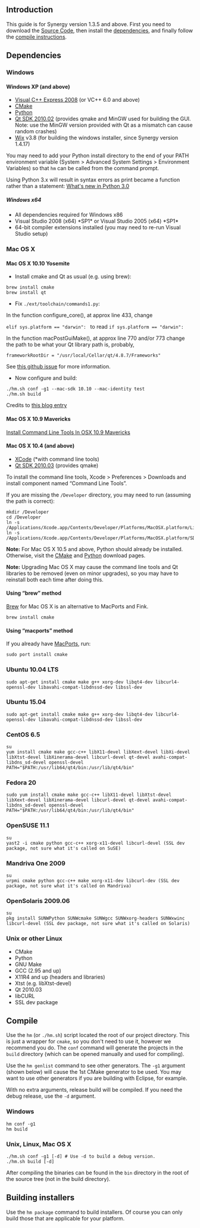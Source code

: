 Introduction
------------

This guide is for Synergy version 1.3.5 and above. First you need to download the [Source Code], then install the [dependencies](#dependencies), and finally follow the [compile instructions](#compile).

Dependencies
------------

### Windows

#### Windows XP (and above)

-   [Visual C++ Express 2008] (or VC++ 6.0 and above)
-   [CMake]
-   [Python]
-   [Qt SDK 2010.02] (provides qmake and MinGW used for building
    the GUI. Note: use the MinGW version provided with Qt as a mismatch
    can cause random crashes)
-   [Wix] v3.8 (for building the windows installer, since Synergy
    version 1.4.17)

You may need to add your Python install directory to the end of your
PATH environment variable (System &gt; Advanced System Settings &gt;
Environment Variables) so that `hm` can be called from the command
prompt.

Using Python 3.x will result in syntax errors as print became a function
rather than a statement: [What's new in Python 3.0]

##### Windows x64

-   All dependencies required for Windows x86
-   Visual Studio 2008 (x64) \*SP1\* or Visual Studio 2005 (x64) \*SP1\*
-   64-bit compiler extensions installed (you may need to re-run Visual
    Studio setup)

  [Visual C++ Express 2008]: http://www.microsoft.com/express/vc/
  [CMake]: http://www.cmake.org/cmake/resources/software.html
  [Python]: http://www.python.org/download/
  [Qt SDK 2010.02]: http://synergy-foss.org/mirror/qt-sdk-win-opensource-2010.02.exe
  [Wix]: http://wixtoolset.org/
  [What's new in Python 3.0]: http://docs.python.org/3.0/whatsnew/3.0.html#print-is-a-function

### Mac OS X

#### Mac OS X 10.10 Yosemite

-   Install cmake and Qt as usual (e.g. using brew):

<!-- -->

    brew install cmake
    brew install qt

-   Fix `./ext/toolchain/commands1.py`:

In the function configure\_core(), at approx line 433, change

`elif sys.platform == "darwin": ` to read `if sys.platform == "darwin":`

In the function macPostGuiMake(), at approx line 770 and/or 773 change
the path to be what your Qt library path is, probably,

`frameworkRootDir = "/usr/local/Cellar/qt/4.8.7/Frameworks"`

See [this github issue] for more information.

-   Now configure and build:

<!-- -->

    ./hm.sh conf -g1 --mac-sdk 10.10 --mac-identity test
    ./hm.sh build

Credits to [this blog entry]

#### Mac OS X 10.9 Mavericks

[Install Command Line Tools In OSX 10.9 Mavericks]

#### Mac OS X 10.4 (and above)

-   [XCode] (\*with command line tools)
-   [Qt SDK 2010.03] (provides qmake)

To install the command line tools, Xcode &gt; Preferences &gt; Downloads
and install component named “Command Line Tools”.

If you are missing the `/Developer` directory, you may need to run
(assuming the path is correct):

    mkdir /Developer
    cd /Developer
    ln -s /Applications/Xcode.app/Contents/Developer/Platforms/MacOSX.platform/Library
    ln -s /Applications/Xcode.app/Contents/Developer/Platforms/MacOSX.platform/SDKs

**Note:** For Mac OS X 10.5 and above, Python should already be
installed. Otherwise, visit the [CMake] and [Python] download pages.

**Note:** Upgrading Mac OS X may cause the command line tools and Qt
libraries to be removed (even on minor upgrades), so you may have to
reinstall both each time after doing this.

  [this github issue]: https://github.com/synergy/synergy/issues/4572
  [this blog entry]: https://wordpress.update.sh/archives/410
  [Install Command Line Tools In OSX 10.9 Mavericks]: http://www.computersnyou.com/2025/2013/06/install-command-line-tools-in-osx-10-9-mavericks-how-to/
  [XCode]: http://developer.apple.com/technology/xcode.html
  [Qt SDK 2010.03]: http://synergy-foss.org/mirror/qt-sdk-mac-opensource-2010.03.dmg
  [CMake]: http://www.cmake.org/cmake/resources/software.html
  [Python]: http://www.python.org/download/

#### Using “brew” method

[Brew] for Mac OS X is an alternative to MacPorts and Fink.

    brew install cmake

#### Using “macports” method

If you already have [MacPorts], run:

    sudo port install cmake

### Ubuntu 10.04 LTS

    sudo apt-get install cmake make g++ xorg-dev libqt4-dev libcurl4-openssl-dev libavahi-compat-libdnssd-dev libssl-dev

### Ubuntu 15.04

    sudo apt-get install cmake make g++ xorg-dev libqt4-dev libcurl4-openssl-dev libavahi-compat-libdnssd-dev libssl-dev

### CentOS 6.5

    su
    yum install cmake make gcc-c++ libX11-devel libXext-devel libXi-devel libXtst-devel libXinerama-devel libcurl-devel qt-devel avahi-compat-libdns_sd-devel openssl-devel
    PATH="$PATH:/usr/lib64/qt4/bin:/usr/lib/qt4/bin"

### Fedora 20

    sudo yum install cmake make gcc-c++ libX11-devel libXtst-devel libXext-devel libXinerama-devel libcurl-devel qt-devel avahi-compat-libdns_sd-devel openssl-devel
    PATH="$PATH:/usr/lib64/qt4/bin:/usr/lib/qt4/bin"

### OpenSUSE 11.1

    su
    yast2 -i cmake python gcc-c++ xorg-x11-devel libcurl-devel (SSL dev package, not sure what it's called on SuSE)

### Mandriva One 2009

    su
    urpmi cmake python gcc-c++ make xorg-x11-dev libcurl-dev (SSL dev package, not sure what it's called on Mandriva)

### OpenSolaris 2009.06

    su
    pkg install SUNWPython SUNWcmake SUNWgcc SUNWxorg-headers SUNWxwinc libcurl-devel (SSL dev package, not sure what it's called on Solaris)

### Unix or other Linux

-   CMake
-   Python
-   GNU Make
-   GCC (2.95 and up)
-   X11R4 and up (headers and libraries)
-   Xtst (e.g. libXtst-devel)
-   Qt 2010.03
-   libCURL
-   SSL dev package

  [Brew]: http://mxcl.github.com/homebrew/
  [MacPorts]: http://www.macports.org/install.php

Compile
-------

Use the `hm` (or `./hm.sh`) script located the root of our project
directory. This is just a wrapper for `cmake`, so you don't need to use
it, however we recommend you do. The `conf` command will generate the
projects in the `build` directory (which can be opened manually and used
for compiling).

Use the `hm genlist` command to see other generators. The `-g1` argument (shown below) will cause the 1st CMake generator to be used. You may want to use other generators if you are building with Eclipse, for example.

With no extra arguments, release build will be compiled. If you need the
debug release, use the `-d` argument.

  [dependencies]: #Dependencies "wikilink"
  [Source Code]: Source_Code "wikilink"
  [legacy compile guide]: http://synergy2.sourceforge.net/compiling.html

### Windows

    hm conf -g1
    hm build

### Unix, Linux, Mac OS X

    ./hm.sh conf -g1 [-d] # Use -d to build a debug version.
    ./hm.sh build [-d]

After compiling the binaries can be found in the `bin` directory in
the root of the source tree (not in the build directory).

Building installers
-------------------

Use the `hm package` command to build installers. Of course you can only
build those that are applicable for your platform.

  [Visual C++ Express 2008]: http://www.microsoft.com/express/vc/
  [Code::Blocks]: http://www.codeblocks.org/
  [Eclipse CDT]: http://www.eclipse.org/cdt/